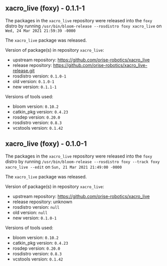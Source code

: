 ## xacro_live (foxy) - 0.1.1-1

The packages in the `xacro_live` repository were released into the `foxy` distro by running `/usr/bin/bloom-release --rosdistro foxy xacro_live` on `Wed, 24 Mar 2021 21:59:39 -0000`

The `xacro_live` package was released.

Version of package(s) in repository `xacro_live`:

- upstream repository: https://github.com/orise-robotics/xacro_live
- release repository: https://github.com/orise-robotics/xacro_live-release.git
- rosdistro version: `0.1.0-1`
- old version: `0.1.0-1`
- new version: `0.1.1-1`

Versions of tools used:

- bloom version: `0.10.2`
- catkin_pkg version: `0.4.23`
- rosdep version: `0.20.0`
- rosdistro version: `0.8.3`
- vcstools version: `0.1.42`


## xacro_live (foxy) - 0.1.0-1

The packages in the `xacro_live` repository were released into the `foxy` distro by running `/usr/bin/bloom-release --rosdistro foxy --track foxy xacro_live --edit` on `Sun, 21 Mar 2021 21:49:00 -0000`

The `xacro_live` package was released.

Version of package(s) in repository `xacro_live`:

- upstream repository: https://github.com/orise-robotics/xacro_live
- release repository: unknown
- rosdistro version: `null`
- old version: `null`
- new version: `0.1.0-1`

Versions of tools used:

- bloom version: `0.10.2`
- catkin_pkg version: `0.4.23`
- rosdep version: `0.20.0`
- rosdistro version: `0.8.3`
- vcstools version: `0.1.42`



